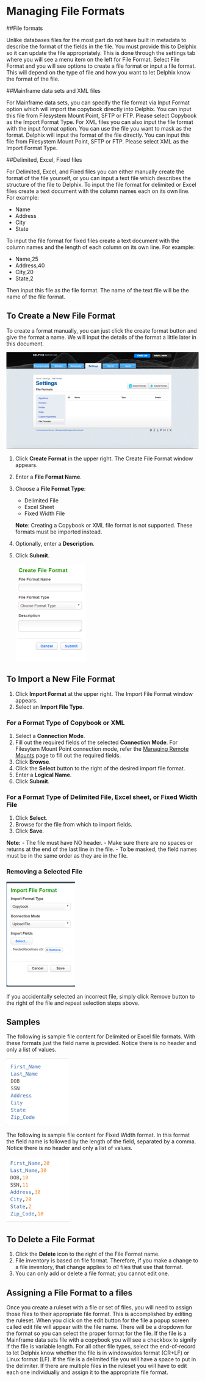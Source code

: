 # Managing File Formats

##File formats

Unlike databases files for the most part do not have built in metadata to describe the format of the fields in the file. You must provide this to Delphix so it can update the file appropriately. This is done through the settings tab where you will see a menu item on the left for File Format. Select File Format and you will see options to create a file format or input a file format. This will depend on the type of file and how you want to let Delphix know the format of the file.

##Mainframe data sets and XML files

For Mainframe data sets, you can specify the file format via Input Format option which will import the copybook directly into Delphix. You can input this file from Filesystem Mount Point, SFTP or FTP. Please select Copybook as the Import Format Type.
For XML files you can also input the file format with the input format option. You can use the file you want to mask as the format. Delphix will input the format of the file directly. You can input this file from Filesystem Mount Point, SFTP or FTP. Please select XML as the Import Format Type.

##Delimited, Excel, Fixed files

For Delimited, Excel, and Fixed files you can either manually create the format of the file yourself, or you can input a text file which describes the structure of the file to Delphix. To input the file format for delimited or Excel files create a text document with the column names each on its own line. For example:

- Name
- Address
- City
- State

To input the file format for fixed files create a text document with the column names and the length of each column on its own line. For example:

- Name,25
- Address,40
- City,20
- State,2

Then input this file as the file format. The name of the text file will be the name of the file format.

## To Create a New File Format

To create a format manually, you can just click the create format button and give the format a name. We will input the details of the format a little later in this document.

![](./media/new_connector.png)

 1. Click **Create Format** in the upper right. The Create File Format window appears.
 2. Enter a **File Format Name**.
 3. Choose a **File Format Type**:
    - Delimited File
    - Excel Sheet
    - Fixed Width File

     **Note**:
     Creating a Copybook or XML file format is not supported. These formats must be imported instead.

 4. Optionally, enter a **Description**.
 5. Click **Submit**.

    ![](./media/fileformat.png)


## To Import a New File Format

 1. Click **Import Format** at the upper right. The Import File Format window appears.
 2. Select an **Import File Type**.

### For a Format Type of Copybook or XML

 1. Select a **Connection Mode**.
 2. Fill out the required fields of the selected **Connection Mode**. For Filesytem Mount Point connection mode, refer the [Managing Remote Mounts](./Managing_Remote_Mounts/#file-format) page to fill out the required fields.
 3. Click **Browse**.
 4. Click the **Select** button to the right of the desired import file format.
 5. Enter a **Logical Name**.
 6. Click **Submit**.

### For a Format Type of Delimited File, Excel sheet, or Fixed Width File

 1. Click **Select**.
 2. Browse for the file from which to import fields.
 3. Click **Save**.

 **Note:**
     - The file must have NO header.
     - Make sure there are no spaces or returns at the end of the last line in the file.
     - To be masked, the field names must be in the same order as they are in the file.

### Removing a Selected File

![](./media/importformat.png)

If you accidentally selected an incorrect file, simply click Remove button to the right of the file and repeat selection steps above.

## Samples
The following is sample file content for Delimited or Excel file formats. With these formats just the field name is provided. Notice there is no header and only a list of values.

![](./media/sample1.png)

The following is sample file content for Fixed Width format. In this format the field name is followed by the length of the field, separated by a comma. Notice there is no header and only a list of values.

![](./media/sample2.png)

## To Delete a File Format

 1. Click the **Delete** icon to the right of the File Format name.
 2. File inventory is based on file format. Therefore, if you make a change to a file inventory, that change applies to *all* files that use that format.
 3. You can only add or delete a file format; you cannot edit one.

## Assigning a File Format to a files

Once you create a ruleset with a file or set of files, you will need to assign those files to their appropriate file format. This is accomplished by editing the ruleset. When you click on the edit button for the file a popup screen called edit file will appear with the file name. There will be a dropdown for the format so you can select the proper format for the file. If the file is a Mainframe data sets file with a copybook you will see a checkbox to signify if the file is variable length. For all other file types, select the end-of-record to let Delphix know whether the file is in windows/dos format (CR+LF) or Linux format (LF). If the file is a delimited file you will have a space to put in the delimiter. If there are multiple files in the ruleset you will have to edit each one individually and assign it to the appropriate file format.
